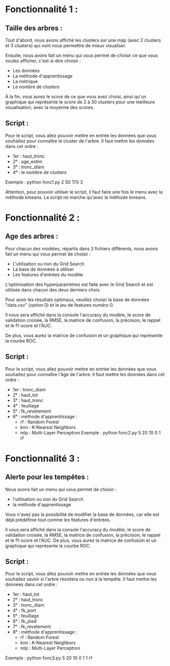 # Fonctionnalité 1 :

## Taille des arbres :

Tout d'abord, nous avons affiché les clusters sur une map (avec 2 clusters et 3 clusters) qui vont nous permettre de mieux visualiser.

Ensuite, nous avons fait un menu qui vous permet de choisir ce que vous voulez afficher, c'est-à-dire choisir :

- Les données
- La méthode d'apprentissage
- La métrique
- Le nombre de clusters

À la fin, vous aurez le score de ce que vous avez choisi, ainsi qu'un graphique qui représente le score de 2 à 30 clusters pour une meilleure visualisation, avec la moyenne des scores.

## Script :

Pour le script, vous allez pouvoir mettre en entrée les données que vous souhaitez pour connaître le cluster de l'arbre.
Il faut mettre les données dans cet ordre :

- 1er : haut_tronc
- 2ᵉ : age_estim
- 3ᵉ : tronc_diam
- 4ᵉ : le nombre de clusters

Exemple : python fonc1.py 2 50 170 3

Attention, pour pouvoir utiliser le script, il faut faire une fois le menu avec la méthode kmeans.
Le script ne marche qu'avec la méthode kmeans.

# Fonctionnalité 2 :

## Age des arbres :

Pour chacun des modèles, répartis dans 3 fichiers différents, nous avons fait un menu qui vous permet de choisir :

- L'utilisation ou  non du Grid Search
- La base de données à utiliser
- Les features d'entrées du modèle

L'optimisation des hyperparamètres est faite avec le Grid Search et est utilisée dans chacun des deux derniers choix.

Pour avoir les résultats optimaux, veuillez choisir la base de données "data.csv" (option 0) et le jeu de features numéro 0.

Il vous sera affiché dans la console l'accuracy du modèle, le score de validation croisée, la RMSE, la matrice de confusion, la précision, le rappel et le f1-score et l'AUC.

De plus, vous aurez la matrice de confusion et un graphique qui représente la courbe ROC.

## Script :

Pour le script, vous allez pouvoir mettre en entrée les données que vous souhaitez pour connaître l'âge de l'arbre.
Il faut mettre les données dans cet ordre :

- 1er : tronc_diam
- 2ᵉ : haut_tot
- 3ᵉ : haut_tronc
- 4ᵉ : feuillage
- 5ᵉ : fk_revetement
- 6ᵉ : méthode d'apprentissage :
  - rf : Random Forest
  - knn : K-Nearest Neighbors
  - mlp : Multi-Layer Perceptron
Exemple : python fonc2.py 5 20 10 0 1 rf

# Fonctionnalité 3 :

## Alerte pour les tempêtes :

Nous avons fait un menu qui vous permet de choisir :
- l'utilisation ou non du Grid Search
- la méthode d'apprentissage

Vous n'avez pas la possibilité de modifier la base de données, car elle est déjà prédéfinie tout comme les features d'entrées.

Il vous sera affiché dans la console l'accuracy du modèle, le score de validation croisée, la RMSE, la matrice de confusion, la précision, le rappel et le f1-score et l'AUC.
De plus, vous aurez la matrice de confusion et un graphique qui représente la courbe ROC.

## Script :

Pour le script, vous allez pouvoir mettre en entrée les données que vous souhaitez savoir si l'arbre résistera ou non à la tempête.
Il faut mettre les données dans cet ordre :

- 1er : haut_tot
- 2ᵉ : haut_tronc
- 3ᵉ : tronc_diam
- 4ᵉ : fk_port
- 5ᵉ : feuillage
- 6ᵉ : fk_pied
- 7ᵉ : fk_revetement
- 8ᵉ : méthode d'apprentissage :
  - rf : Random Forest
  - knn : K-Nearest Neighbors
  - mlp : Multi-Layer Perceptron

Exemple : python fonc3.py 5 20 10 0 1 1 rf